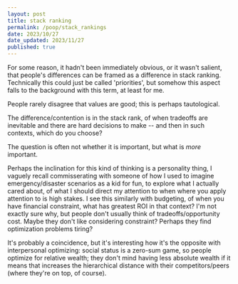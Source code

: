 ```yaml
---
layout: post
title: stack ranking
permalink: /poop/stack_rankings
date: 2023/10/27
date_updated: 2023/11/27
published: true
---
```


For some reason, it hadn't been immediately obvious, or it wasn't salient, that people's differences can be framed as a difference in stack ranking. Technically this could just be called 'priorities', but somehow this aspect falls to the background with this term, at least for me.

People rarely disagree that values are good; this is perhaps tautological.

The difference/contention is in the stack rank, of when tradeoffs are inevitable and there are hard decisions to make -- and then in such contexts, which do you choose?

The question is often not whether it is important, but what is _more_ important. 

Perhaps the inclination for this kind of thinking is a personality thing, I vaguely recall commisserating with someone of how I used to imagine emergency/disaster scenarios as a kid for fun, to explore what I actually cared about, of what I should direct my attention to when where you apply attention to is high stakes. I see this similarly with budgeting, of when you have financial constraint, what has greatest ROI in that context? I'm not exactly sure why, but people don't usually think of tradeoffs/opportunity cost. Maybe they don't like considering constraint? Perhaps they find optimization problems tiring? 

It's probably a coincidence, but it's interesting how it's the opposite with interpersonal optimizing: social status is a zero-sum game, so people optimize for relative wealth; they don't mind having less absolute wealth if it means that increases the hierarchical distance with their competitors/peers (where they're on top, of course).


